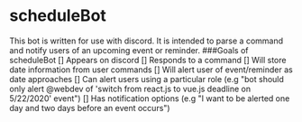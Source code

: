 # scheduleBot
This bot is written for use with discord. It is intended to parse a command and notify users of an upcoming event or reminder.
###Goals of scheduleBot
  [] Appears on discord
  [] Responds to a command
  [] Will store date information from user commands
  [] Will alert user of event/reminder as date approaches
  [] Can alert users using a particular role (e.g "bot should only alert @webdev of 'switch from react.js to vue.js deadline on 5/22/2020' event")
  [] Has notification options (e.g "I want to be alerted one day and two days before an event occurs")
